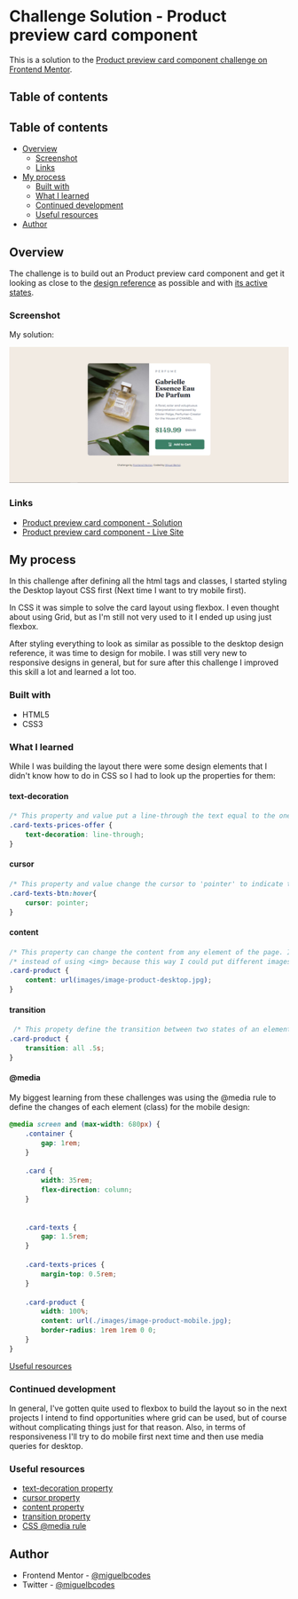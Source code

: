 # Challenge Solution - Product preview card component

This is a solution to the [Product preview card component challenge on Frontend Mentor](https://www.frontendmentor.io/challenges/product-preview-card-component-GO7UmttRfa).
## Table of contents

## Table of contents

- [Overview](#overview)
  - [Screenshot](#screenshot)
  - [Links](#links)
- [My process](#my-process)
  - [Built with](#built-with)
  - [What I learned](#what-i-learned)
  - [Continued development](#continued-development)
  - [Useful resources](#useful-resources)
- [Author](#author)

## Overview

The challenge is to build out an Product preview card component and get it looking as close to the [design reference](design/desktop-preview.jpg) as possible and with [its active states](design/active-states.jpg).

### Screenshot

My solution:

![](./images/result.png)

### Links

- [Product preview card component - Solution](https://www.frontendmentor.io/solutions/responsive-product-preview-card-html-and-css-hfcenepXSS)
- [Product preview card component - Live Site](https://product-preview-card-component-miguelbcodes.vercel.app/)

## My process

In this challenge after defining all the html tags and classes, I started styling the Desktop layout CSS first (Next time I want to try mobile first).

In CSS it was simple to solve the card layout using flexbox. I even thought about using Grid, but as I'm still not very used to it I ended up using just flexbox.

After styling everything to look as similar as possible to the desktop design reference, it was time to design for mobile. I was still very new to responsive designs in general, but for sure after this challenge I improved this skill a lot and learned a lot too.


### Built with

- HTML5
- CSS3

### What I learned

While I was building the layout there were some design elements that I didn't know how to do in CSS so I had to look up the properties for them:

#### text-decoration
```css
/* This property and value put a line-through the text equal to the one placed in "$169.99" */
.card-texts-prices-offer {
    text-decoration: line-through;
}
```

#### cursor
```css
/* This property and value change the cursor to 'pointer' to indicate to the user that the element is clickable */
.card-texts-btn:hover{
    cursor: pointer; 
}
```
#### content
```css
/* This property can change the content from any element of the page. In this case I use it to set the image from the card */
/* instead of using <img> because this way I could put different images in accord to the user's screen size */
.card-product {
    content: url(images/image-product-desktop.jpg);
}
```

#### transition
```css
 /* This propety define the transition between two states of an element, like the way I used between the responsive layouts */
.card-product {
    transition: all .5s;
}
```

#### @media

My biggest learning from these challenges was using the @media rule to define the changes of each element (class) for the mobile design:

```css
@media screen and (max-width: 680px) {
    .container {
        gap: 1rem;
    }
    
    .card {
        width: 35rem;
        flex-direction: column;   
    }  
      

    .card-texts {
        gap: 1.5rem;
    }

    .card-texts-prices {
        margin-top: 0.5rem;
    }

    .card-product {
        width: 100%;
        content: url(./images/image-product-mobile.jpg);
        border-radius: 1rem 1rem 0 0;
    }
}
```

[Useful resources](#useful-resources)

### Continued development

In general, I've gotten quite used to flexbox to build the layout so in the next projects I intend to find opportunities where grid can be used, but of course without complicating things just for that reason. Also, in terms of responsiveness I'll try to do mobile first next time and then use media queries for desktop.

### Useful resources

- [text-decoration property](https://developer.mozilla.org/pt-BR/docs/Web/CSS/text-decoration)
- [cursor property](https://developer.mozilla.org/en-US/docs/Web/CSS/cursor)
- [content property](https://developer.mozilla.org/en-US/docs/Web/CSS/content)
- [transition property](https://developer.mozilla.org/en-US/docs/Web/CSS/transition)
- [CSS @media rule](https://www.w3schools.com/cssref/css3_pr_mediaquery.asp)

## Author

- Frontend Mentor - [@miguelbcodes](https://www.frontendmentor.io/profile/miguelbcodes)
- Twitter - [@miguelbcodes](https://www.twitter.com/miguelbcodes)